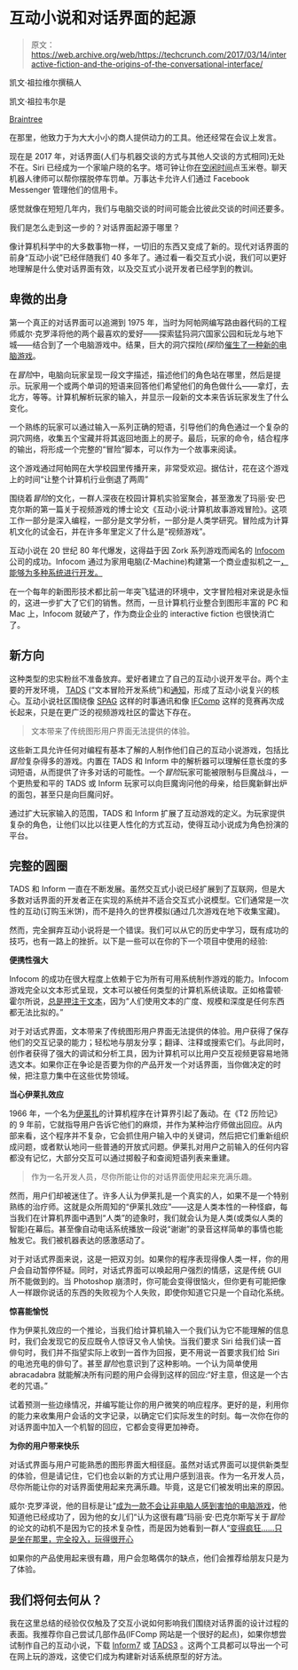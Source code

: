 # 互动小说和对话界面的起源

> 原文：<https://web.archive.org/web/https://techcrunch.com/2017/03/14/interactive-fiction-and-the-origins-of-the-conversational-interface/>

凯文·祖拉维尔撰稿人

凯文·祖拉韦尔是

[Braintree](https://web.archive.org/web/20230224063112/https://www.braintreepayments.com/)

在那里，他致力于为大大小小的商人提供动力的工具。他还经常在会议上发言。

现在是 2017 年，对话界面(人们与机器交谈的方式与其他人交谈的方式相同)无处不在。Siri 已经成为一个家喻户晓的名字。塔可钟让你[在空闲时间](https://web.archive.org/web/20230224063112/https://www.tacobell.com/feed/tacobot)点玉米卷。聊天机器人律师可以帮你摆脱停车罚单。万事达卡允许人们通过 Facebook Messenger 管理他们的信用卡。

感觉就像在短短几年内，我们与电脑交谈的时间可能会比彼此交谈的时间还要多。

我们是怎么走到这一步的？对话界面起源于哪里？

像计算机科学中的大多数事物一样，一切旧的东西又变成了新的。现代对话界面的前身“互动小说”已经伴随我们 40 多年了。通过看一看交互式小说，我们可以更好地理解是什么使对话界面有效，以及交互式小说开发者已经学到的教训。

## 卑微的出身

第一个真正的对话界面可以追溯到 1975 年，当时为阿帕网编写路由器代码的工程师威尔·克罗泽将他的两个最喜欢的爱好——探索猛犸洞穴国家公园和玩龙与地下城——结合到了一个电脑游戏中。结果，巨大的洞穴探险(*探险*)[催生了一种新的电脑游戏](https://web.archive.org/web/20230224063112/http://www.digitalhumanities.org/dhq/vol/001/2/000009/000009.html)。

在*冒险*中，电脑向玩家呈现一段文字描述，描述他们的角色站在哪里，然后是提示。玩家用一个或两个单词的短语来回答他们希望他们的角色做什么——拿灯，去北方，等等。计算机解析玩家的输入，并显示一段新的文本来告诉玩家发生了什么变化。

一个熟练的玩家可以通过输入一系列正确的短语，引导他们的角色通过一个复杂的洞穴网络，收集五个宝藏并将其返回地面上的房子。最后，玩家的命令，结合程序的输出，将形成一个完整的“冒险”脚本，可以作为一个故事来阅读。

这个游戏通过阿帕网在大学校园里传播开来，非常受欢迎。据估计，花在这个游戏上的时间“让整个计算机行业倒退了两周”

围绕着*冒险*的文化，一群人深夜在校园计算机实验室聚会，甚至激发了玛丽·安·巴克尔斯的第一篇关于视频游戏的博士论文《互动小说:计算机故事游戏冒险》。这项工作一部分是深入编程，一部分是文学分析，一部分是人类学研究。冒险成为计算机文化的试金石，并在许多年里定义了什么是“视频游戏”。

互动小说在 20 世纪 80 年代爆发，这得益于因 Zork 系列游戏而闻名的 [Infocom](https://web.archive.org/web/20230224063112/https://en.wikipedia.org/wiki/Infocom) 公司的成功。Infocom 通过为家用电脑(Z-Machine)构建第一个商业虚拟机之一[，能够为多种系统进行开发。](https://web.archive.org/web/20230224063112/https://archive.org/stream/New_Zork_Times_The_Vol._IV_No._3_1985-09_Infocom_US#page/n3/mode/2up)

在一个每年的新图形技术都比前一年突飞猛进的环境中，文字冒险相对来说是永恒的，这进一步扩大了它们的销售。然而，一旦计算机行业整合到图形丰富的 PC 和 Mac 上，Infocom 就破产了，作为商业企业的 interactive fiction 也很快消亡了。

## 新方向

这种类型的忠实粉丝不准备放弃。爱好者建立了自己的互动小说开发平台。两个主要的开发环境， [TADS](https://web.archive.org/web/20230224063112/http://tads.org/) (“文本冒险开发系统”)和[通知](https://web.archive.org/web/20230224063112/http://inform7.com/)，形成了互动小说复兴的核心。互动小说社区围绕像 [SPAG](https://web.archive.org/web/20230224063112/http://www.spagmag.org/) 这样的时事通讯和像 [IFComp](https://web.archive.org/web/20230224063112/https://ifcomp.org/) 这样的竞赛再次成长起来，只是在更广泛的视频游戏社区的雷达下存在。

> 文本带来了传统图形用户界面无法提供的体验。

这些新工具允许任何对编程有基本了解的人制作他们自己的互动小说游戏，包括比*冒险*复杂得多的游戏。内置在 TADS 和 Inform 中的解析器可以理解任意长度的多词短语，从而提供了许多对话的可能性。一个*冒险*玩家可能被限制与巨魔战斗，一个更热爱和平的 TADS 或 Inform 玩家可以向巨魔询问他的母亲，给巨魔新鲜出炉的面包，甚至只是向巨魔问好。

通过扩大玩家输入的范围，TADS 和 Inform 扩展了互动游戏的定义。为玩家提供复杂的角色，让他们以比以往更人性化的方式互动，使得互动小说成为角色扮演的平台。

## 完整的圆圈

TADS 和 Inform 一直在不断发展。虽然交互式小说已经扩展到了互联网，但是大多数对话界面的开发者正在实现的系统并不适合交互式小说模型。它们通常是一次性的互动(订购玉米饼)，而不是持久的世界模拟(通过几次游戏在地下收集宝藏)。

然而，完全摒弃互动小说将是一个错误。我们可以从它的历史中学习，既有成功的技巧，也有一路上的挫折。以下是一些可以在你的下一个项目中使用的经验:

**便携性强大**

Infocom 的成功在很大程度上依赖于它为所有可用系统制作游戏的能力。Infocom 游戏完全以文本形式呈现，文本可以被任何类型的计算机系统读取。正如格雷顿·霍尔所说，[总是押注于文本](https://web.archive.org/web/20230224063112/http://graydon2.dreamwidth.org/193447.html)，因为“人们使用文本的广度、规模和深度是任何东西都无法比拟的。”

对于对话式界面，文本带来了传统图形用户界面无法提供的体验。用户获得了保存他们的交互记录的能力；轻松地与朋友分享；翻译、注释或搜索它们。与此同时，创作者获得了强大的调试和分析工具，因为计算机可以比用户交互视频更容易地筛选文本。如果你正在争论是否要为你的产品开发一个对话界面，当你做决定的时候，把注意力集中在这些优势领域。

**当心伊莱扎效应**

1966 年，一个名为[伊莱扎](https://web.archive.org/web/20230224063112/http://psych.fullerton.edu/mbirnbaum/psych101/Eliza.htm)的计算机程序在计算界引起了轰动。在《T2 历险记》的 9 年前，它就指导用户告诉它他们的麻烦，并作为某种治疗师做出回应。从内部来看，这个程序并不复杂，它会抓住用户输入中的关键词，然后把它们重新组织成问题，或者默认地问一些普通的开放式问题。伊莱扎对用户之前输入的任何内容都没有记忆，大部分交互可以通过掷骰子和查阅短语列表来重建。

> 作为一名开发人员，尽你所能让你的对话界面使用起来充满乐趣。

然而，用户们却被迷住了。许多人认为伊莱扎是一个真实的人，如果不是一个特别熟练的治疗师。这就是众所周知的“伊莱扎效应”——这是人类本性的一种怪癖，每当我们在计算机界面中遇到“人类”的迹象时，我们就会认为是人类(或类似人类的智能)在幕后。甚至像自动电话系统播放一段说“谢谢”的录音这样简单的事情也能触发它。我们被机器表达的感激感动了。

对于对话式界面来说，这是一把双刃剑。如果你的程序表现得像人类一样，你的用户会自动暂停怀疑。同时，对话式界面可以唤起用户强烈的情感，这是传统 GUI 所不能做到的。当 Photoshop 崩溃时，你可能会变得很恼火，但你更有可能把像人一样跟你说话的东西的失败视为个人失败，即使你知道它只是一个自动化系统。

**惊喜能愉悦**

作为伊莱扎效应的一个推论，当我们给计算机输入一个我们认为它不能理解的信息时，我们会发现它的反应既令人惊讶又令人愉快。当我们要求 Siri 给我们读一首俳句时，我们并不指望实际上收到一首作为回报，更不用说一首要求我们给 Siri 的电池充电的俳句了。甚至*冒险*也意识到了这种影响。一个认为简单使用 abracadabra 就能解决所有问题的用户会得到这样的回应:“好主意，但这是一个古老的咒语。”

试着预测一些边缘情况，并编写能让你的用户微笑的响应程序。更好的是，利用你的能力来收集用户会话的文字记录，以确定它们实际发生的时刻。每一次你在你的对话界面中加入一个机智的回应，它都会变得更加神奇。

**为你的用户带来快乐**

对话式界面与用户可能熟悉的图形界面大相径庭。虽然对话式界面可以提供新类型的体验，但是请记住，它们也会以新的方式让用户感到沮丧。作为一名开发人员，尽你所能让你的对话界面使用起来充满乐趣。毕竟，这是它们被发明出来的原因。

威尔·克罗泽说，他的目标是让“[成为一款不会让非电脑人感到害怕的电脑游戏](https://web.archive.org/web/20230224063112/http://rickadams.org/adventure/a_history.html)，他知道他已经成功了，因为他的女儿们“认为这很有趣”玛丽·安·巴克尔斯写关于*冒险*的论文的动机不是因为它的技术复杂性，而是因为她看到一群人“[变得疯狂……只是坐在那里，完全投入，玩得很开心](https://web.archive.org/web/20230224063112/https://archive.org/details/getlamp-buckles)

如果你的产品使用起来很有趣，用户会忽略偶尔的缺点，他们会推荐给朋友只是为了体验。

## 我们将何去何从？

我在这里总结的经验仅仅触及了交互小说如何影响我们围绕对话界面的设计过程的表面。我推荐你自己尝试几部作品(IFComp 网站是一个很好的起点)，如果你想尝试制作自己的互动小说，下载 [Inform7](https://web.archive.org/web/20230224063112/http://inform7.com/) 或 [TADS3](https://web.archive.org/web/20230224063112/http://www.tads.org/) 。这两个工具都可以导出一个可在网上玩的游戏，这使它们成为构建新对话系统原型的好方法。